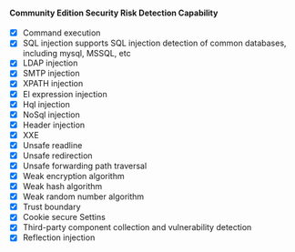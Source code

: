 #### Community Edition Security Risk Detection Capability
- [x] Command execution
- [x] SQL injection supports SQL injection detection of common databases, including mysql, MSSQL, etc
- [x] LDAP injection 
- [x] SMTP injection 
- [x] XPATH injection 
- [x] El expression injection
- [x] Hql injection
- [x] NoSql injection
- [x] Header injection
- [x] XXE
- [x] Unsafe readline
- [x] Unsafe redirection
- [x] Unsafe forwarding path traversal
- [x] Weak encryption algorithm
- [x] Weak hash algorithm
- [x] Weak random number algorithm
- [x] Trust boundary
- [x] Cookie secure Settins
- [x] Third-party component collection and vulnerability detection
- [x] Reflection injection